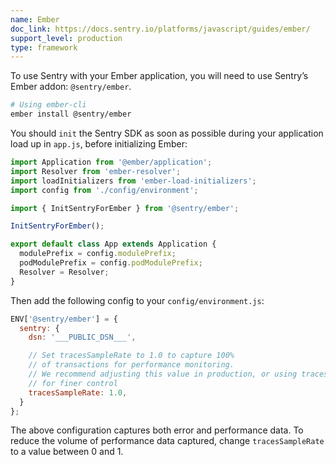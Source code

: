 ```yaml
---
name: Ember
doc_link: https://docs.sentry.io/platforms/javascript/guides/ember/
support_level: production
type: framework
---
```


To use Sentry with your Ember application, you will need to use Sentry’s Ember addon: `@sentry/ember`.

```bash
# Using ember-cli
ember install @sentry/ember
```

You should `init` the Sentry SDK as soon as possible during your application load up in `app.js`, before initializing Ember:

```javascript
import Application from '@ember/application';
import Resolver from 'ember-resolver';
import loadInitializers from 'ember-load-initializers';
import config from './config/environment';

import { InitSentryForEmber } from '@sentry/ember';

InitSentryForEmber();

export default class App extends Application {
  modulePrefix = config.modulePrefix;
  podModulePrefix = config.podModulePrefix;
  Resolver = Resolver;
}
```

Then add the following config to your `config/environment.js`:

```javascript
ENV['@sentry/ember'] = {
  sentry: {
    dsn: '___PUBLIC_DSN___',

    // Set tracesSampleRate to 1.0 to capture 100%
    // of transactions for performance monitoring.
    // We recommend adjusting this value in production, or using tracesSampler
    // for finer control
    tracesSampleRate: 1.0,
  }
};
```

The above configuration captures both error and performance data. To reduce the volume of performance data captured, change `tracesSampleRate` to a value between 0 and 1.
